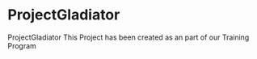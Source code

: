 # ProjectGladiator
ProjectGladiator
This Project has been created as an part of our Training Program
